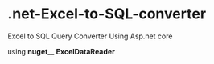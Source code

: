 # .net-Excel-to-SQL-converter
Excel to SQL Query Converter Using Asp.net core 

using **nuget**__ **ExcelDataReader**

